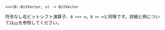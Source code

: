 ```
>>>(B::BitVector, n) -> BitVector
```

符号なし右ビットシフト演算子、`B >>> n`。`B >> n`と同等です。詳細と例については[`>>`](@ref)を参照してください。
